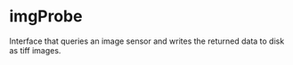 # imgProbe
Interface that queries an image sensor and writes the returned data to disk as tiff images.

